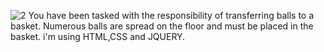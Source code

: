![2](https://user-images.githubusercontent.com/83516020/136656437-c65e61f0-4f94-4c3c-b6cb-d34e4951d85e.png)
You have been tasked with the responsibility of transferring balls to a basket. Numerous balls are spread on the floor and must be placed in the basket.
i'm using HTML,CSS and JQUERY.
